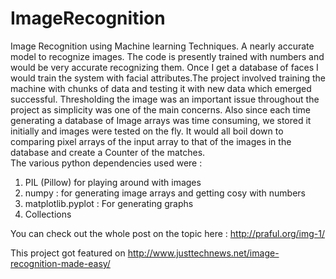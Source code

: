 # ImageRecognition
Image Recognition using Machine learning Techniques. A nearly accurate model to recognize images. The code is presently trained with numbers and would be very accurate recognizing them. Once I get a database of faces I would train the system with facial attributes.The project involved training the machine with chunks of data and testing it with new data which emerged successful. Thresholding the image was an important issue throughout the project as simplicity was one of the main concerns. Also since each time generating a database of Image arrays was time consuming, we stored it initially and images were tested on the fly. 
It would all boil down to comparing pixel arrays of the input array to that of the images in the database and create a Counter of the matches.  
The various python dependencies used were :

1) PIL (Pillow) for playing around with images
2) numpy : for generating image arrays and getting cosy with numbers
3) matplotlib.pyplot : For generating graphs
4) Collections

You can check out the whole post on the topic here : http://praful.org/img-1/

This project got featured on http://www.justtechnews.net/image-recognition-made-easy/

